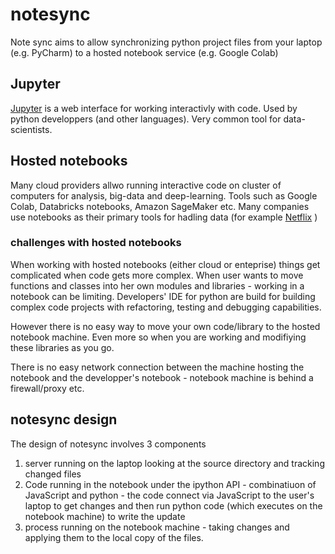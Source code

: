 # notesync
Note sync aims to allow synchronizing python project files from your laptop (e.g. PyCharm) to a hosted notebook service (e.g. Google Colab)

## Jupyter
[Jupyter](https://jupyter.org/) is a web interface for working interactivly with code. Used by python developpers (and other languages). Very common tool for data-scientists.

## Hosted notebooks
Many cloud providers allwo running interactive code on cluster of computers for analysis, big-data and deep-learning.
Tools such as Google Colab, Databricks notebooks, Amazon SageMaker etc. Many companies use notebooks as their primary tools for hadling data (for example [Netflix](https://www.dataengineeringpodcast.com/using-notebooks-as-the-unifying-layer-for-data-roles-at-netflix-with-matthew-seal-episode-54/) )
### challenges with hosted notebooks
When working with hosted notebooks (either cloud or enteprise) things get complicated when code gets more complex.
When user wants to move functions and classes into her own modules and libraries - working in a notebook can be limiting.
Developers' IDE for python are build for building complex code projects with refactoring, testing and debugging capabilities.

However there is no easy way to move your own code/library to the hosted notebook machine. Even more so when you are working and modifiying these libraries as you go.

There is no easy network connection between the machine hosting the notebook and the developper's notebook - notebook machine is behind a firewall/proxy etc.

## notesync design
The design of notesync involves 3 components
1. server running on the laptop looking at the source directory and tracking changed files
2. Code running in the notebook under the ipython API - combinatiuon of JavaScript and python - the code connect via JavaScript to the user's laptop to get changes and then run python code (which executes on the notebook machine) to write the update
3. process running on the notebook machine - taking changes and applying them to the local copy of the files.


